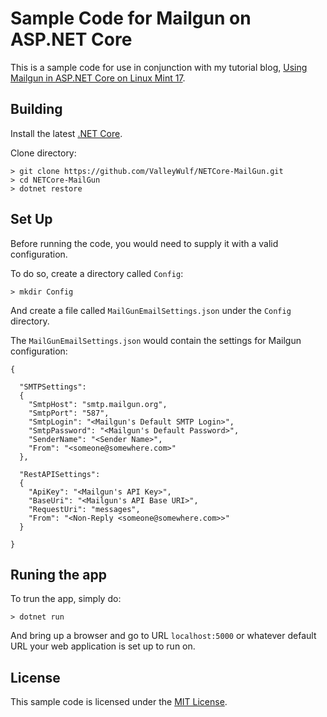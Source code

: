# Sample Code for Mailgun on ASP.NET Core

This is a sample code for use in conjunction with my tutorial blog, [Using Mailgun in ASP.NET Core on Linux Mint 17](http://www.cat-in-the-box.com/MadHatterHouse/vale/2016/using-mailgun-in-asp-net-core-on-linux-mint-17/).

## Building
Install the latest [.NET Core](https://www.microsoft.com/net/core).

Clone directory:

	> git clone https://github.com/ValleyWulf/NETCore-MailGun.git
	> cd NETCore-MailGun
	> dotnet restore

## Set Up
Before running the code, you would need to supply it with a valid configuration.

To do so, create a directory called `Config`:

	> mkdir Config

And create a file called `MailGunEmailSettings.json` under the `Config` directory.

The `MailGunEmailSettings.json` would contain the settings for Mailgun configuration:

	{

 	  "SMTPSettings": 
 	  {
   	    "SmtpHost": "smtp.mailgun.org",
   	    "SmtpPort": "587",
   	    "SmtpLogin": "<Mailgun's Default SMTP Login>",
   	    "SmtpPassword": "<Mailgun's Default Password>",
   	    "SenderName": "<Sender Name>",
   	    "From": "<someone@somewhere.com>"
 	  },

 	  "RestAPISettings": 
 	  {
   	    "ApiKey": "<Mailgun's API Key>",
   	    "BaseUri": "<Mailgun's API Base URI>",
	    "RequestUri": "messages",
   	    "From": "<Non-Reply <someone@somewhere.com>>"
 	  }

	}

## Runing the app
To trun the app, simply do:

	> dotnet run

And bring up a browser and go to URL `localhost:5000` or whatever default URL your web application is set up to run on.

## License
This sample code is licensed under the [MIT License](https://github.com/ValleyWulf/NETCore-MailGun/blob/master/License.txt).

